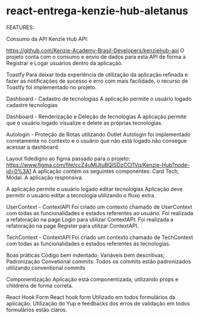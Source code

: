 # react-entrega-kenzie-hub-aletanus

FEATURES:

Consumo da API  Kenzie Hub API:

https://github.com/Kenzie-Academy-Brasil-Developers/kenziehub-api
O projeto conta com o consumo e envio de dados para esta API de forma a Registrar e Logar usuários dentro da aplicação.

Toastfy
Para deixar toda experiência de utilização da aplicação refinada e fazer as notificações de sucesso e erro com mais facilidade, o recurso de Toastfy foi implementado no projeto.

Dashboard - Cadastro de tecnologias
A aplicação permite o usuário logado cadastre tecnologias

Dashboard - Renderização e Deleção de tecnologias
A aplicação permite que o usuário logado visualize e delete as próprias tecnologias.

Autologin - Proteção de Rotas utilizando Outlet
Autologin foi implementado corretamente no contexto e o usuário que não está logado não consegue acessar a dashboard.

Layout fidedigno ao figma passado para o projeto: 
https://www.figma.com/file/ccZ4uMlJtuBQISDzCCI1Vq/Kenzie-Hub?node-id=0%3A1
A aplicação contém os seguintes componentes: Card Tech, Modal.
A aplicação responsiva.

A aplicação permite o usuário logado editar tecnologias
Aplicação deve permitir o usuário editar a tecnologia utilizando o fluxo extra.

UserContext - ContextAPI
Foi criado um contexto chamado de UserContext com todas as funcionalidades e estados referentes ao usuário.
Foi realizada a refatoração na page Login para utilizar ContextAPI.
Foi realizada a refatoração na page Register para utilizar ContextAPI.


TechContext - ContextAPI
Foi criado um contexto chamado de TechContext com todas as funcionalidades e estados referentes às tecnologias.


Boas práticas
Código bem indentado;
Variáveis bem descritivas;
Padronização
Convetional commits:
Todos os commits estão padronizados utilizando conventional commits

Componentização
Aplicação está componentizada, utilizando props e childrens de forma correta.

React Hook Form
React hook form Utilizado em todos formulários da aplicação.
Utilização do Yup e feedbacks dos erros de validação em todos formulários estão claros.
